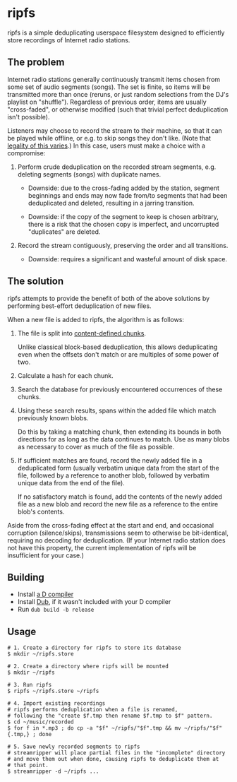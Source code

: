 ripfs
=====

ripfs is a simple deduplicating userspace filesystem designed to efficiently store recordings of Internet radio stations.


The problem
-----------

Internet radio stations generally continuously transmit items chosen from some set of audio segments (songs).
The set is finite, so items will be transmitted more than once (reruns, or just random selections from the DJ's playlist on "shuffle").
Regardless of previous order, items are usually "cross-faded", or otherwise modified (such that trivial perfect deduplication isn't possible).

Listeners may choose to record the stream to their machine, so that it can be played while offline, or e.g. to skip songs they don't like.
(Note that [legality of this varies](https://en.wikipedia.org/wiki/Radio_music_ripping#Legal_issues).)
In this case, users must make a choice with a compromise:

1. Perform crude deduplication on the recorded stream segments, e.g. deleting segments (songs) with duplicate names.

   - Downside: due to the cross-fading added by the station,
     segment beginnings and ends may now fade from/to segments that had been deduplicated and deleted,
     resulting in a jarring transition.

   - Downside: if the copy of the segment to keep is chosen arbitrary,
     there is a risk that the chosen copy is imperfect,
     and uncorrupted "duplicates" are deleted.

2. Record the stream contiguously, preserving the order and all transitions.

   - Downside: requires a significant and wasteful amount of disk space.


The solution
------------

ripfs attempts to provide the benefit of both of the above solutions by performing best-effort deduplication of new files.

When a new file is added to ripfs, the algorithm is as follows:

1. The file is split into [content-defined chunks](https://github.com/CyberShadow/chunker).

   Unlike classical block-based deduplication, this allows deduplicating even when the offsets don't match or are multiples of some power of two.

2. Calculate a hash for each chunk.

3. Search the database for previously encountered occurrences of these chunks.

4. Using these search results, spans within the added file which match previously known blobs.

   Do this by taking a matching chunk, then extending its bounds in both directions for as long as the data continues to match.
   Use as many blobs as necessary to cover as much of the file as possible.

5. If sufficient matches are found, record the newly added file in a deduplicated form
   (usually verbatim unique data from the start of the file, followed by a reference to another blob, followed by verbatim unique data from the end of the file).

   If no satisfactory match is found, add the contents of the newly added file as a new blob and record the new file as a reference to the entire blob's contents.

Aside from the cross-fading effect at the start and end, and occasional corruption (silence/skips), transmissions seem to otherwise be bit-identical, requiring no decoding for deduplication. (If your Internet radio station does not have this property, the current implementation of ripfs will be insufficient for your case.)


Building
--------

- Install [a D compiler](https://dlang.org/download.html)
- Install [Dub](https://github.com/dlang/dub), if it wasn't included with your D compiler
- Run `dub build -b release`


Usage
-----

```shell
# 1. Create a directory for ripfs to store its database
$ mkdir ~/ripfs.store

# 2. Create a directory where ripfs will be mounted
$ mkdir ~/ripfs

# 3. Run ripfs
$ ripfs ~/ripfs.store ~/ripfs

# 4. Import existing recordings
# ripfs performs deduplication when a file is renamed,
# following the "create $f.tmp then rename $f.tmp to $f" pattern.
$ cd ~/music/recorded
$ for f in *.mp3 ; do cp -a "$f" ~/ripfs/"$f".tmp && mv ~/ripfs/"$f"{.tmp,} ; done

# 5. Save newly recorded segments to ripfs
# streamripper will place partial files in the "incomplete" directory
# and move them out when done, causing ripfs to deduplicate them at
# that point.
$ streamripper -d ~/ripfs ...
```
